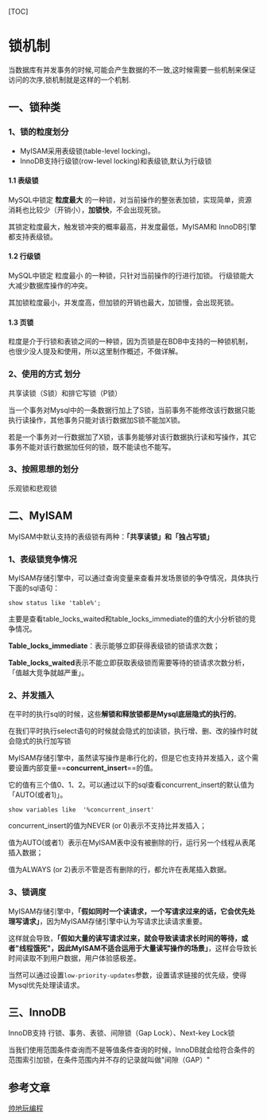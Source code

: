 

[TOC]

# 锁机制

当数据库有并发事务的时候,可能会产生数据的不一致,这时候需要一些机制来保证访问的次序,锁机制就是这样的一个机制.



## 一、锁种类

### 1、锁的粒度划分

- MyISAM采用表级锁(table-level locking)。
- InnoDB支持行级锁(row-level locking)和表级锁,默认为行级锁

#### 1.1  表级锁

 MySQL中锁定 **粒度最大** 的一种锁，对当前操作的整张表加锁，实现简单，资源消耗也比较少（开销小），**加锁快**，不会出现死锁。

其锁定粒度最大，触发锁冲突的概率最高，并发度最低，MyISAM和 InnoDB引擎都支持表级锁。

#### 1.2  行级锁

 MySQL中锁定 粒度最小 的一种锁，只针对当前操作的行进行加锁。 行级锁能大大减少数据库操作的冲突。

其加锁粒度最小，并发度高，但加锁的开销也最大，加锁慢，会出现死锁。

#### 1.3 页锁

粒度是介于行锁和表锁之间的一种锁，因为页锁是在BDB中支持的一种锁机制，也很少没人提及和使用，所以这里制作概述，不做详解。

### 2、使用的方式 划分

 共享读锁（S锁）和排它写锁（P锁）

当一个事务对Mysql中的一条数据行加上了S锁，当前事务不能修改该行数据只能执行读操作，其他事务只能对该行数据加S锁不能加X锁。

若是一个事务对一行数据加了X锁，该事务能够对该行数据执行读和写操作，其它事务不能对该行数据加任何的锁，既不能读也不能写。

### 3、按照思想的划分

乐观锁和悲观锁



## 二、MyISAM

MyISAM中默认支持的表级锁有两种：**「共享读锁」**和**「独占写锁」**



### 1、表级锁竞争情况

MyISAM存储引擎中，可以通过查询变量来查看并发场景锁的争夺情况，具体执行下面的sql语句：

```
show status like 'table%';
```

主要是查看table_locks_waited和table_locks_immediate的值的大小分析锁的竞争情况。

**Table_locks_immediate**：表示能够立即获得表级锁的锁请求次数；

**Table_locks_waited**表示不能立即获取表级锁而需要等待的锁请求次数分析，「值越大竞争就越严重」。



### 2、并发插入

在平时的执行sql的时候，这些**解锁和释放锁都是Mysql底层隐式的执行的**。

在我们平时执行select语句的时候就会隐式的加读锁，执行增、删、改的操作时就会隐式的执行加写锁

MyISAM存储引擎中，虽然读写操作是串行化的，但是它也支持并发插入，这个需要设置内部变量==**concurrent_insert**==的值。

它的值有三个值0、1、2。可以通过以下的sql查看concurrent_insert的默认值为「AUTO(或者1)」。

```
show variables like  '%concurrent_insert'
```

concurrent_insert的值为NEVER (or 0)表示不支持比并发插入；

值为AUTO(或者1）表示在MyISAM表中没有被删除的行，运行另一个线程从表尾插入数据；

值为ALWAYS (or 2)表示不管是否有删除的行，都允许在表尾插入数据。

### 3、锁调度

MyISAM存储引擎中，**「假如同时一个读请求，一个写请求过来的话，它会优先处理写请求」**，因为MyISAM存储引擎中认为写请求比读请求重要。

这样就会导致，**「假如大量的读写请求过来，就会导致读请求长时间的等待，或者"线程饿死"，因此MyISAM不适合运用于大量读写操作的场景」**，这样会导致长时间读取不到用户数据，用户体验感极差。

当然可以通过设置`low-priority-updates`参数，设置请求链接的优先级，使得Mysql优先处理读请求。





## 三、InnoDB

InnoDB支持 行锁、事务、表锁、间隙锁（Gap Lock）、Next-key Lock锁



当我们使用范围条件查询而不是等值条件查询的时候，InnoDB就会给符合条件的范围索引加锁，在条件范围内并不存的记录就叫做"间隙（GAP）"





## 参考文章

[帅地玩编程](https://mp.weixin.qq.com/s?__biz=Mzg2NzA4MTkxNQ==&mid=2247488679&idx=3&sn=ffbdaa0681fc01d8affeadf548b00a0d&chksm=ce405f73f937d665fe05a30ea74dbfb9e05542a3b66cdfacb6086893014a73d3d92732799ae1&scene=126&sessionid=1593657692&key=f6f89825731b5e15bbd6af1866b3029165c2f3f8949b3453d01c8c93f5a0338edbfc20db457da11bf3ac9e31c54c692d8811c7ae3de51aa1ad1896f63380b5450fb08fe834f96a97286dbf268267ef7f&ascene=1&uin=MTg5MjE1NTkyOQ%3D%3D&devicetype=Windows+10+x64&version=62090523&lang=zh_CN&exportkey=A4m9v0icY4RDclQ9tKp7tqY%3D&pass_ticket=Z5GHrcEE0PtbXX6IDZyCwzQW%2FQeqUovRWQAjzlg9TLO%2FssT8zjx3s%2BYwyB4XifNd)





